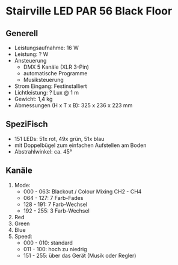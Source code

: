 # Stairville LED PAR 56 Black Floor

## Generell

- Leistungsaufnahme: 16 W
- Leistung: ? W
- Ansteuerung
  - DMX 5 Kanäle (XLR 3-Pin)
  - automatische Programme
  - Musiksteuerung
- Strom Eingang: Festinstalliert
- Lichtleistung: ? Lux @ 1 m
- Gewicht: 1,4 kg
- Abmessungen (H x T x B): 325 x 236 x 223 mm 

## SpeziFisch

- 151 LEDs: 51x rot, 49x grün, 51x blau
- mit Doppelbügel zum einfachen Aufstellen am Boden
- Abstrahlwinkel: ca. 45°

## Kanäle

1. Mode:
   - 000 - 063: Blackout / Colour Mixing CH2 - CH4
   - 064 - 127: 7 Farb-Fades
   - 128 - 191: 7 Farb-Wechsel
   - 192 - 255: 3 Farb-Wechsel
2. Red
3. Green
4. Blue
5. Speed:
   - 000 - 010: standard
   - 011 - 100: hoch zu niedrig
   - 151 - 255: über das Gerät (Musik oder Regler)
